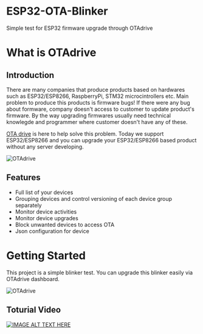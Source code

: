 # ESP32-OTA-Blinker
Simple test for ESP32 firmware upgrade through OTAdrive

# What is OTAdrive

## Introduction

There are many companies that produce products based on hardwares such as ESP32/ESP8266, RaspberryPi, STM32 microcintrollers etc. Main problem to produce this products is firmware bugs! If there were any bug about formware, company doesn't access to customer to update product's firmware. By the way upgrading firmwares usually need technical knowlegde and programmer where customer doesn't have any of these.

[OTA drive](http://www.otadrive.com) is here to help solve this problem. Today we support ESP32/ESP8266 and you can upgrade your ESP32/ESP8266 based product without any server developing.

![OTAdrive](/documents/img/loop.jpg)

## Features

* Full list of your devices
* Grouping devices and control versioning of each device group separately
* Monitor device activities
* Monitor device upgrades
* Block unwanted devices to access OTA
* Json configuration for device

# Getting Started

This project is a simple blinker test. You can upgrade this blinker easily via OTAdrive dashboard.

![OTAdrive](/documents/img/esploop.jpg)

## Toturial Video

[![IMAGE ALT TEXT HERE](https://img.youtube.com/vi/hS_Z1wywtVE/0.jpg)](https://www.youtube.com/embed/hS_Z1wywtVE)
